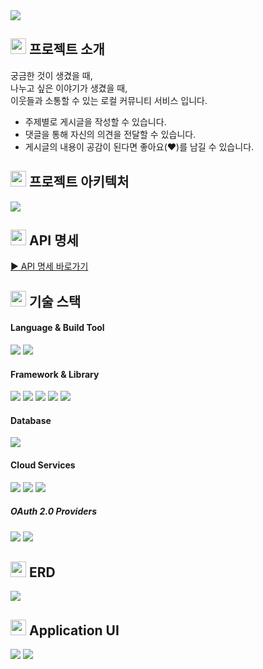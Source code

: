 <img src="https://user-images.githubusercontent.com/93714741/196025954-a59a6e85-1a6c-4bc1-b198-1036d96c8419.png">

## <img height="25px" src="https://user-images.githubusercontent.com/93714741/196025893-de4f3e23-9271-46e9-a6a3-ee1eb69f2cf9.png"> 프로젝트 소개

궁금한 것이 생겼을 때, <br/> 나누고 싶은 이야기가 생겼을 때, <br/> 이웃들과 소통할 수 있는 로컬 커뮤니티 서비스 입니다.

- 주제별로 게시글을 작성할 수 있습니다.<br/>
- 댓글을 통해 자신의 의견을 전달할 수 있습니다. <br/>
- 게시글의 내용이 공감이 된다면 좋아요(❤)️를 남길 수 있습니다. <br/>

## <img height="25px" src="https://user-images.githubusercontent.com/93714741/196025893-de4f3e23-9271-46e9-a6a3-ee1eb69f2cf9.png"> 프로젝트 아키텍처

<div>
<img src="https://user-images.githubusercontent.com/93714741/196023117-fd6ac7eb-8783-49a3-b948-2d800c4b8ff0.png">
</div>

## <img height="25px" src="https://user-images.githubusercontent.com/93714741/196025893-de4f3e23-9271-46e9-a6a3-ee1eb69f2cf9.png"> API 명세

[► API 명세 바로가기 ](https://www.notion.so/7d509ec7b5cb4d15a1b034fdb77b19bf?v=2edc097490604d28bf1db139db339678)

## <img height="25px" src="https://user-images.githubusercontent.com/93714741/196025893-de4f3e23-9271-46e9-a6a3-ee1eb69f2cf9.png"> 기술 스택

#### Language & Build Tool

<div>
    <img src="https://img.shields.io/badge/JAVA-007396?style=for-the-badge&logo=java&logoColor=white">
    <img src="https://img.shields.io/badge/GRADLE-02303A?style=for-the-badge&logo=GRADLE&logoColor=white">
</div>

#### Framework & Library

<div>
    <img src="https://img.shields.io/badge/Spring%20Boot-6DB33F?style=for-the-badge&logo=SpringBoot&logoColor=white">
    <img src="https://img.shields.io/badge/Spring%20Security-6DB33F?style=for-the-badge&logo=SpringSecurity&logoColor=white">
    <img src="https://img.shields.io/badge/Spring%20Data%20JPA-6DB33F?style=for-the-badge&logo=SpringBoot&logoColor=white">
    <img src="https://img.shields.io/badge/NGINX-009639?style=for-the-badge&logo=NGINX&logoColor=white"/>
    <img src="https://img.shields.io/badge/Junit5-25A162?style=for-the-badge&logo=Junit5&logoColor=white">
</div>

#### Database

<div>
    <img src="https://img.shields.io/badge/MySQL-4479A1?style=for-the-badge&logo=MySQL&logoColor=white">
</div>

#### Cloud Services

<div>
    <img src="https://img.shields.io/badge/Amazon%20EC2-232F3E?style=for-the-badge&logo=Amazon EC2&logoColor=FF9A00">
<img src="https://img.shields.io/badge/AWS%20RDS-232F3E?style=for-the-badge&logo=AmazonAWS&logoColor=FF9A00"/>
<img src="https://img.shields.io/badge/AWS%20S3-232F3E?style=for-the-badge&logo=AmazonAWS&logoColor=FF9A00"/>
</div>

##### OAuth 2.0 Providers

<div>
    <img src="https://img.shields.io/badge/NAVER-03C75A?style=for-the-badge&logo=NAVER&logoColor=white">
    <img src="https://img.shields.io/badge/KAKAO-FFCD00?style=for-the-badge&logo=KAKAO&logoColor=black">
</div>

## <img height="25px" src="https://user-images.githubusercontent.com/93714741/196025893-de4f3e23-9271-46e9-a6a3-ee1eb69f2cf9.png"> ERD

<div>
<img src="https://user-images.githubusercontent.com/93714741/196023171-16234533-5ce7-4554-960e-154be3a00a7d.png">
</div>

[//]: # (## <img height="25px" src="https://user-images.githubusercontent.com/93714741/196025893-de4f3e23-9271-46e9-a6a3-ee1eb69f2cf9.png"> TODO)

## <img height="25px" src="https://user-images.githubusercontent.com/93714741/196025893-de4f3e23-9271-46e9-a6a3-ee1eb69f2cf9.png"> Application UI
<div>
<img src="https://user-images.githubusercontent.com/93714741/196097016-5aa86fa9-8c07-4c66-b9ff-ff7b18c613eb.png">
<img src="https://user-images.githubusercontent.com/93714741/196097052-97f89cbb-173e-431c-9ada-a26dec937b99.png">
</div>